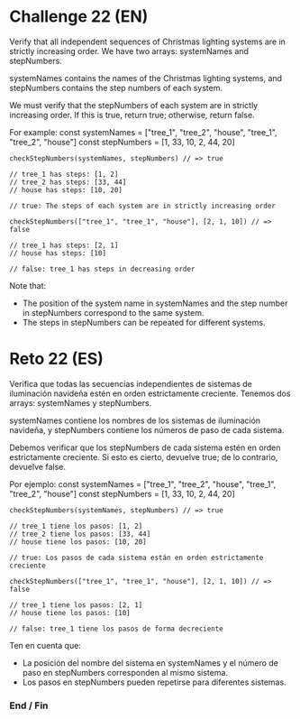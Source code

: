 # Challenge 22 (EN)
Verify that all independent sequences of Christmas lighting systems are in strictly increasing order. We have two arrays: systemNames and stepNumbers.

systemNames contains the names of the Christmas lighting systems, and stepNumbers contains the step numbers of each system.

We must verify that the stepNumbers of each system are in strictly increasing order. If this is true, return true; otherwise, return false.

For example:
    const systemNames = ["tree_1", "tree_2", "house", "tree_1", "tree_2", "house"]
    const stepNumbers = [1, 33, 10, 2, 44, 20]

    checkStepNumbers(systemNames, stepNumbers) // => true

    // tree_1 has steps: [1, 2]
    // tree_2 has steps: [33, 44]
    // house has steps: [10, 20]

    // true: The steps of each system are in strictly increasing order

    checkStepNumbers(["tree_1", "tree_1", "house"], [2, 1, 10]) // => false

    // tree_1 has steps: [2, 1]
    // house has steps: [10]

    // false: tree_1 has steps in decreasing order

Note that:
- The position of the system name in systemNames and the step number in stepNumbers correspond to the same system.
- The steps in stepNumbers can be repeated for different systems.

# Reto 22 (ES)
Verifica que todas las secuencias independientes de sistemas de iluminación navideña estén en orden estrictamente creciente. Tenemos dos arrays: systemNames y stepNumbers.

systemNames contiene los nombres de los sistemas de iluminación navideña, y stepNumbers contiene los números de paso de cada sistema.

Debemos verificar que los stepNumbers de cada sistema estén en orden estrictamente creciente. Si esto es cierto, devuelve true; de lo contrario, devuelve false.

Por ejemplo:
    const systemNames = ["tree_1", "tree_2", "house", "tree_1", "tree_2", "house"]
    const stepNumbers = [1, 33, 10, 2, 44, 20]

    checkStepNumbers(systemNames, stepNumbers) // => true

    // tree_1 tiene los pasos: [1, 2]
    // tree_2 tiene los pasos: [33, 44]
    // house tiene los pasos: [10, 20]

    // true: Los pasos de cada sistema están en orden estrictamente creciente

    checkStepNumbers(["tree_1", "tree_1", "house"], [2, 1, 10]) // => false

    // tree_1 tiene los pasos: [2, 1]
    // house tiene los pasos: [10]

    // false: tree_1 tiene los pasos de forma decreciente

Ten en cuenta que:
- La posición del nombre del sistema en systemNames y el número de paso en stepNumbers corresponden al mismo sistema.
- Los pasos en stepNumbers pueden repetirse para diferentes sistemas.

### End / Fin